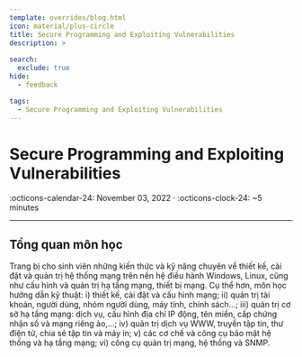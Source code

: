 ```yaml
---
template: overrides/blog.html
icon: material/plus-circle
title: Secure Programming and Exploiting Vulnerabilities 
description: >
  
search:
  exclude: true
hide:
  - feedback

tags:
  - Secure Programming and Exploiting Vulnerabilities
---
```


# __Secure Programming and Exploiting Vulnerabilities__

<span>
:octicons-calendar-24: November 03, 2022 ·
:octicons-clock-24: ~5 minutes

</span>

---

## __Tổng quan môn học__
	
Trang bị cho sinh viên những kiến thức và kỹ năng chuyên về thiết kế, cài đặt và quản trị hệ thống mạng trên nền hệ điều hành Windows, Linux, cũng như cấu hình và quản trị hạ tầng mạng, thiết bị mạng. Cụ thể hơn, môn học hướng dẫn kỹ thuật: i) thiết kế, cài đặt và cấu hình mạng; ii) quản trị tài khoản, người dùng, nhóm người dùng, máy tính, chính sách...; iii) quản trị cơ sở hạ tầng mạng: dịch vụ, cấu hình địa chỉ IP động, tên miền, cấp chứng nhận số và mạng riêng ảo,…; iv) quản trị dịch vụ WWW, truyền tập tin, thư điện tử, chia sẻ tập tin và máy in; v) các cơ chế và công cụ bảo mật hệ thống và hạ tầng mạng; vi) công cụ quản trị mạng, hệ thống và SNMP.